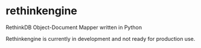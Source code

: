 rethinkengine
=============

RethinkDB Object-Document Mapper written in Python

Rethinkengine is currently in development and not ready for production use.
